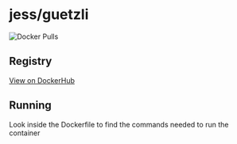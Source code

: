 # jess/guetzli

![Docker Pulls](https://img.shields.io/docker/pulls/jess/guetzli)



## Registry

[View on DockerHub](https://hub.docker.com/r/jess/guetzli)

## Running

Look inside the Dockerfile to find the commands needed to run the container
